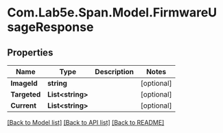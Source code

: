 # Com.Lab5e.Span.Model.FirmwareUsageResponse

## Properties

Name | Type | Description | Notes
------------ | ------------- | ------------- | -------------
**ImageId** | **string** |  | [optional] 
**Targeted** | **List&lt;string&gt;** |  | [optional] 
**Current** | **List&lt;string&gt;** |  | [optional] 

[[Back to Model list]](../README.md#documentation-for-models) [[Back to API list]](../README.md#documentation-for-api-endpoints) [[Back to README]](../README.md)

